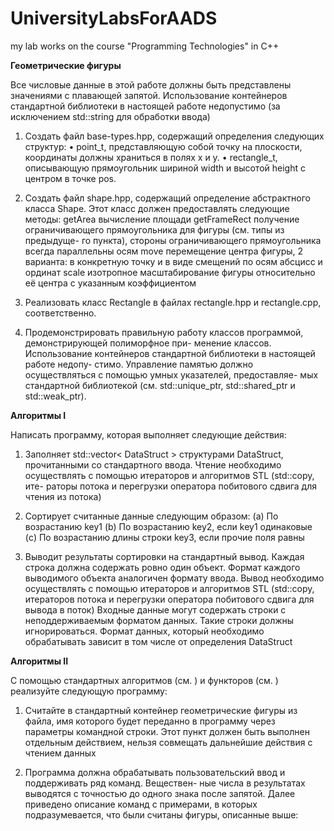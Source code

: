 # UniversityLabsForAADS
my lab works on the course "Programming Technologies" in C++

**Геометрические фигуры**

Все числовые данные в этой работе должны быть представлены значениями с плавающей запятой.
Использование контейнеров стандартной библиотеки в настоящей работе недопустимо (за исключением
std::string для обработки ввода)

1. Создать файл base-types.hpp, содержащий определения следующих структур:
• point_t, представляющую собой точку на плоскости, координаты должны храниться в полях
x и y.
• rectangle_t, описывающую прямоугольник шириной width и высотой height с центром в точке
pos.

2. Создать файл shape.hpp, содержащий определение абстрактного класса Shape. Этот класс должен
предоставлять следующие методы:
getArea вычисление площади
getFrameRect получение ограничивающего прямоугольника для фигуры (см. типы из предыдуще-
го пункта), стороны ограничивающего прямоугольника всегда параллельны осям
move перемещение центра фигуры, 2 варианта: в конкретную точку и в виде смещений по осям
абсцисс и ординат
scale изотропное масштабирование фигуры относительно её центра с указанным коэффициентом

3. Реализовать класс Rectangle в файлах rectangle.hpp и rectangle.cpp, соответственно.

4. Продемонстрировать правильную работу классов программой, демонстрирующей полиморфное при-
менение классов. Использование контейнеров стандартной библиотеки в настоящей работе недопу-
стимо. Управление памятью должно осуществляться с помощью умных указателей, предоставляе-
мых стандартной библиотекой (см. std::unique_ptr, std::shared_ptr и std::weak_ptr).

**Алгоритмы I**

Написать программу, которая выполняет следующие действия:

1. Заполняет std::vector< DataStruct > структурами DataStruct, прочитанными со стандартного
ввода. Чтение необходимо осуществлять с помощью итераторов и алгоритмов STL (std::copy, ите-
раторы потока и перегрузки оператора побитового сдвига для чтения из потока)

2. Сортирует считанные данные следующим образом:
(a) По возрастанию key1
(b) По возрастанию key2, если key1 одинаковые
(c) По возрастанию длины строки key3, если прочие поля равны

3. Выводит результаты сортировки на стандартный вывод. Каждая строка должна содержать ровно
один объект. Формат каждого выводимого объекта аналогичен формату ввода. Вывод необходимо
осуществлять с помощью итераторов и алгоритмов STL (std::copy, итераторов потока и перегрузки
оператора побитового сдвига для вывода в поток)
Входные данные могут содержать строки с неподдерживаемым форматом данных. Такие строки должны
игнорироваться. Формат данных, который необходимо обрабатывать зависит в том числе от определения
DataStruct

**Алгоритмы II**

С помощью стандартных алгоритмов (см. <algorithm>) и функторов (см. <functional>) реализуйте
следующую программу:

  1. Считайте в стандартный контейнер геометрические фигуры из файла, имя которого будет переданно
в программу через параметры командной строки. Этот пункт должен быть выполнен отдельным
действием, нельзя совмещать дальнейшие действия с чтением данных


  2. Программа должна обрабатывать пользовательский ввод и поддерживать ряд команд. Веществен-
ные числа в результатах выводятся с точностью до одного знака после запятой. Далее приведено
описание команд с примерами, в которых подразумевается, что были считаны фигуры, описанные
выше:
